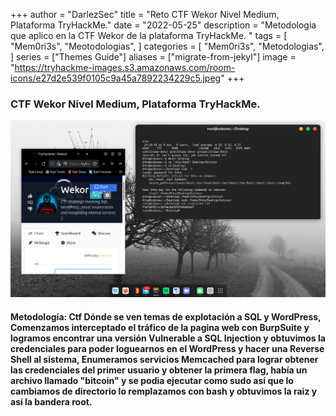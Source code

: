 +++
author = "DarlezSec"
title = "Reto CTF Wekor Nivel Medium, Plataforma TryHackMe."
date = "2022-05-25"
description = "Metodologia que aplico en la CTF Wekor de la plataforma TryHackMe. "
tags = [
"Mem0ri3s",
"Meotodologias",
]
categories = [
"Mem0ri3s",
"Metodologias",
]
series = ["Themes Guide"]
aliases = ["migrate-from-jekyl"]
image = "https://tryhackme-images.s3.amazonaws.com/room-icons/e27d2e539f0105c9a45a7892234229c5.jpeg"
+++

### CTF Wekor Nivel Medium, Plataforma TryHackMe.

![](ko.png)

#### Metodología: Ctf Dónde se ven temas de explotación a SQL y WordPress,  Comenzamos interceptado el tráfico de la pagina web con BurpSuite y logramos encontrar una versión Vulnerable a SQL Injection y obtuvimos la credenciales para poder loguearnos en el WordPress y hacer una Reverse Shell al sistema, Enumeramos servicios Memcached para lograr obtener las credenciales del primer usuario y obtener la primera flag, había un archivo llamado "bitcoin" y se podia ejecutar como sudo así que lo cambiamos de directorio lo remplazamos con bash y obtuvimos la raiz y así la bandera root.

